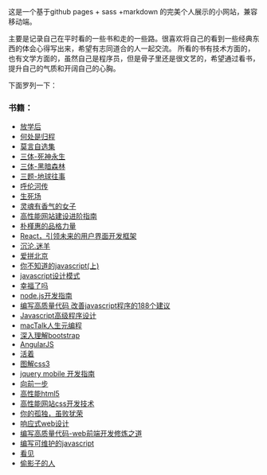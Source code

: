 这是一个基于github pages + sass +markdown 的完美个人展示的小网站，兼容移动端。

主要是记录自己在平时看的一些书和走的一些路。很喜欢将自己的看到一些经典东西的体会心得写出来，希望有志同道合的人一起交流。
所看的书有技术方面的，也有文学方面的，虽然自己是程序员，但是骨子里还是很文艺的，希望通过看书，提升自己的气质和开阔自己的心胸。

下面罗列一下：

### 书籍：
- [放学后](http://sunshinewyf.github.io/blog/2017/05/01/after-class)
- [何处是归程](http://sunshinewyf.github.io/blog/2017/04/28/hechushiguicheng)
- [莫言自选集](http://sunshinewyf.github.io/blog/2017/03/24/moyan)
- [三体-死神永生](http://sunshinewyf.github.io/blog/2017/01/19/santi-3)
- [三体-黑暗森林](http://sunshinewyf.github.io/blog/2016/12/16/santi-2)
- [三题-地球往事](http://sunshinewyf.github.io/blog/2016/11/28/san-ti-1)
- [呼伦河传](http://sunshinewyf.github.io/blog/2016/10/24/hulunhe-zhuan)
- [生死场](http://sunshinewyf.github.io/blog/2016/10/22/sheng-si-chang)
- [灵魂有香气的女子](http://sunshinewyf.github.io/blog/2016/10/21/the-good-women)
- [高性能网站建设进阶指南](http://sunshinewyf.github.io/blog/2016/10/14/suggesstions-of-web)
- [朴槿惠的品格力量](http://sunshinewyf.github.io/blog/2016/10/12/piaojinhui)
- [React，引领未来的用户界面开发框架](http://sunshinewyf.github.io/blog/2016/10/07/react)
- [沉沦.迷羊](http://sunshinewyf.github.io/blog/2016/10/04/chenlun-miyang)
- [爱拼北京](http://sunshinewyf.github.io/blog/2016/10/02/struggle-in-beijing)
- [你不知道的javascript(上)](http://sunshinewyf.github.io/blog/2016/09/26/the-things-of-javascript)
- [javascript设计模式](http://sunshinewyf.github.io/blog/2016/08/07/learning-javascript-design-patterns)
- [幸福了吗](http://sunshinewyf.github.io/blog/2016/05/28/are-you-happy)
- [node.js开发指南](http://sunshinewyf.github.io/blog/2016/03/08/nodejs)
- [编写高质量代码 改善javascript程序的188个建议](http://sunshinewyf.github.io/blog/2016/01/03/javascript-suggestion)
- [Javascript高级程序设计](http://sunshinewyf.github.io/blog/2015/12/27/Professional-JavaScript-for-Web-Developers)
- [macTalk人生元编程](http://sunshinewyf.github.io/blog/2015/12/10/MacTalk)
- [深入理解bootstrap](http://sunshinewyf.github.io/blog/2015/12/03/bootstrap)
- [AngularJS](http://sunshinewyf.github.io/blog/2015/11/21/angularJs)
- [活着](http://sunshinewyf.github.io/blog/2015/11/10/huozhe)
- [图解css3](http://sunshinewyf.github.io/blog/2015/10/25/css3-key-technology)
- [jquery mobile 开发指南](http://sunshinewyf.github.io/blog/2015/10/17/jquery-mobile)
- [向前一步](http://sunshinewyf.github.io/blog/2015/10/15/lean-in)
- [高性能html5](http://sunshinewyf.github.io/blog/2015/10/13/higher-html5)
- [高性能网站css开发技术](http://sunshinewyf.github.io/blog/2015/10/06/css-higher)
- [你的孤独，虽败犹荣](http://sunshinewyf.github.io/blog/2015/10/02/alone)
- [响应式web设计](http://sunshinewyf.github.io/blog/2015/09/22/web-Adaptive)
- [编写高质量代码-web前端开发修炼之道](http://sunshinewyf.github.io/blog/2015/09/18/high-quality-web)
- [编写可维护的javascript](http://sunshinewyf.github.io/blog/2015/09/14/JavaScript-road)
- [看见](http://sunshinewyf.github.io/blog/2015/05/17/kan-jian)
- [偷影子的人](http://sunshinewyf.github.io/blog/2015/04/20/tou-ying-book)